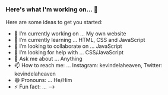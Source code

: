 ### Here's what I'm working on... 👋

Here are some ideas to get you started:

- 🔭 I’m currently working on ... My own website
- 🌱 I’m currently learning ... HTML, CSS and JavaScript
- 👯 I’m looking to collaborate on ... JavaScript
- 🤔 I’m looking for help with ... CSS/JavaScript
- 💬 Ask me about ... Anything
- 📫 How to reach me: ... Instagram: kevindelaheaven, Twitter: kevindelaheaven
- 😄 Pronouns: ... He/Him
- ⚡ Fun fact: ...
-->
